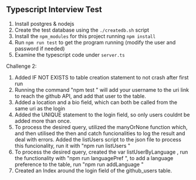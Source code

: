 ## Typescript Interview Test

1. Install postgres & nodejs
2. Create the test database using the `./createdb.sh` script
3. Install the `npm_modules` for this project running `npm install`
4. Run `npm run test` to get the program running (modify the user and password if needed)
5. Examine the typescript code under `server.ts`

Challenge 2:
1. Added IF NOT EXISTS to table creation statement to not crash after first run
2. Running the command "npm test <username>" will add your username to the uri link to reach the github API, and add that user to the table.
3. Added a location and a bio field, which can both be called from the same uri as the login
4. Added the UNIQUE statement to the login field, so only users couldnt be added more than once.
5. To process the desired query, utilized the manyOrNone function which, and then utilised the then and catch funcionalities to log the result and deal with errors. Added the listUsers script to the json file to process this funcionality, run it with "npm run listUsers <location>"
6. To process the desired query, created the var listUserByLanguage , run the functionality with "npm run languagePref <location> <language>", to add a language preference to the table, run "npm run addLanguage <login> <language>"
7. Created an Index around the login field of the github_users table.
